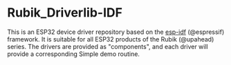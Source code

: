 # Rubik_Driverlib-IDF
This is an ESP32 device driver repository based on the [esp-idf](https://github.com/espressif/esp-idf) (@espressif) framework. It is suitable for all ESP32 products of the Rubik (@upahead) series. The drivers are provided as "components", and each driver will provide a corresponding Simple demo routine.

